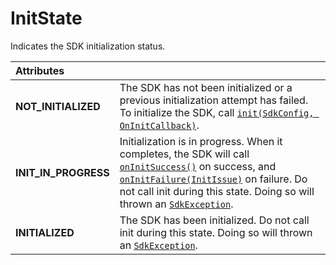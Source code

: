# InitState

Indicates the SDK initialization status.

| **Attributes** |  |
| :--- | :--- |
| **NOT\_INITIALIZED** | The SDK has not been initialized or a previous initialization attempt has failed. To initialize the SDK, call [`init(SdkConfig, OnInitCallback)`](sentiance.md#init). |
| **INIT\_IN\_PROGRESS** | Initialization is in progress. When it completes, the SDK will call [`onInitSuccess()`](oninitcallback/#oninitsuccess) on success, and [`onInitFailure(InitIssue)`](oninitcallback/#oninitfailure) on failure. Do not call init during this state. Doing so will thrown an [`SdkException`](sdkexception.md). |
| **INITIALIZED** | The SDK has been initialized. Do not call init during this state. Doing so will thrown an [`SdkException`](sdkexception.md). |

